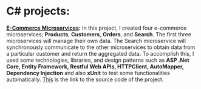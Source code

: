 # C# projects:

**[E-Commerce Microservices](https://github.com/nasimjafari7/CSharpProjects/blob/main/MicroSysECommerce/ProjectDesc.ipynb):** In this project, I created four e-commerce microservices; **Products**, **Customers**, **Orders**, and **Search**. The first three microservices will manage their own data. The Search microservice will synchronously communicate to the other microservices to obtain data from a particular customer and return the aggregated data. To accomplish this, I used some technologies, libraries, and design patterns such as **ASP .Net Core, Entity Framework, Restful Web APIs, HTTPClient, AutoMapper, Dependency Injection** and also **xUnit** to test some functionalities automatically. [This](https://github.com/nasimjafari7/CSharpProjects/tree/main/MicroSysECommerce/MicroSysECommerce) is the link to the source code of the project.
